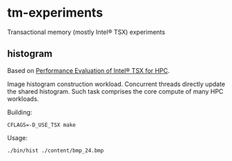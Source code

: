 tm-experiments
==============

Transactional memory (mostly Intel® TSX) experiments

histogram
---------
Based on [Performance Evaluation of Intel® TSX for
HPC](http://pcl.intel-research.net/publications/SC13-TSX.pdf).

Image histogram construction workload. Concurrent threads directly update the
shared histogram. Such task comprises the core compute of many HPC workloads.

Building:

    CFLAGS=-D_USE_TSX make

Usage:

    ./bin/hist ./content/bmp_24.bmp
